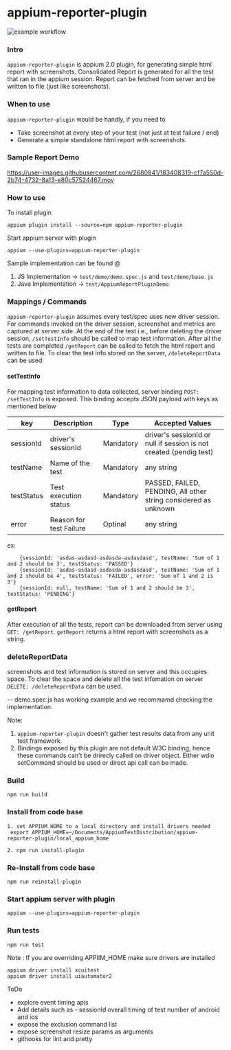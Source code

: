 # appium-reporter-plugin
![example workflow](https://github.com/AppiumTestDistribution/appium-reporter-plugin/actions/workflows/node.js.yml/badge.svg)



### Intro
`appium-reporter-plugin` is appium 2.0 plugin, for generating simple html report with screenshots. Consolidated Report is generated for all the test that ran in the appium session. Report can be fetched from server and be written to file (just like screenshots).

### When to use
`appium-reporter-plugin` would be handly, if you need to 
* Take screenshot at every step of your test (not just at test failure / end)
* Generate a simple standalone html report with screenshots

### Sample Report Demo
https://user-images.githubusercontent.com/2680841/183408319-cf7a550d-2b74-4732-8a13-e80c57524467.mov
 
### How to use

To install plugin 

```appium plugin install --source=npm appium-reporter-plugin```

Start appium server with plugin

```appium --use-plugins=appium-reporter-plugin```


Sample implementation can be found @
1. JS Implementation -> `test/demo/demo.spec.js` and  `test/demo/base.js`
2. Java Implementation -> `test/AppiumReportPluginDemo`

### Mappings / Commands

`appium-reporter-plugin` assumes every test/spec uses new driver session. For commands invoked on the driver session, screenshot and metrics are captured at server side. At the end of the test i.e., before deleting the driver session, `/setTestInfo` should be called to map test information. After all the tests are completed `/getReport` can be called to fetch the html report and written to file. To clear the test info stored on the server, `/deleteReportData`
 can be used. 

#### setTestInfo
For mapping test information to data collected, server binding `POST: /setTestInfo` is exposed. This binding accepts JSON payload with keys as mentioned below

| key         | Description                    | Type      | Accepted Values                                                     |
| ----------- | -----------                    | ----      | ---------------                                                     |
| sessionId   | driver's sessionId             | Mandatory | driver's sessionId or null if session is not created (pendig test)  |
| testName    | Name of the test               | Mandatory | any string                                                          |
| testStatus  | Test execution status          | Mandatory | PASSED, FAILED, PENDING, All other string considered as unknown     |
| error       | Reason for test Failure        | Optinal   | any string                                                          |

ex: 
```
    {sessionId: 'asdas-asdasd-asdasda-asdasdasd', testName: 'Sum of 1 and 2 should be 3', testStatus: 'PASSED'}
    {sessionId: 'asdas-asdasd-asdasda-asdasdasd', testName: 'Sum of 1 and 2 should be 4', testStatus: 'FAILED', error: 'Sum of 1 and 2 is 3'}
    {sessionId: null, testName: 'Sum of 1 and 2 should be 3', testStatus: 'PENDING'}
```

#### getReport

After execution of all the tests, report can be downloaded from server using `GET: /getReport`. `getReport` returns a html report with screenshots as a string.  

### deleteReportData
screenshots and test information is stored on server and this occupies space. To clear the space and delete all the test infomation on server `DELETE: /deleteReportData` can be used.

-- demo.spec.js has working example and we recommamd checking the implementation. 

Note: 
1. `appium-reporter-plugin` doesn't gather test results data from any unit test framework. 
2. Bindings exposed by this plugin are not default W3C binding, hence these commands can't be drirecly called on driver object. Either wdio setCommand should be used or direct api call can be made.
  

### Build 
`npm run build`

 ### Install from code base
 ```
 1. set APPIUM_HOME to a local directory and install drivers needed
  export APPIUM_HOME=~/Documents/AppiumTestDistribution/appium-reporter-plugin/local_appium_home

 2. npm run install-plugin
 ```

### Re-Install from code base
 `npm run reinstall-plugin`
  
### Start appium server with plugin
`appium --use-plugins=appium-reporter-plugin`

### Run tests
`npm run test`

Note : If you are overriding APPIIM_HOME make sure drivers are installed 
```  
appium driver install xcuitest
appium driver install uiautomator2
```





ToDo
* explore event timing apis
* Add details such as - 
    sessionId
    overall timing of test
    number of android and ios
* expose the exclusion command list 
* expose screenshot resize params as arguments 
* githooks for lint and pretty
